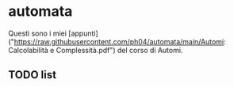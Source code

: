 # automata

Questi sono i miei [appunti]("https://raw.githubusercontent.com/ph04/automata/main/Automi: Calcolabilità e Complessità.pdf") del corso di Automi.

## TODO list

